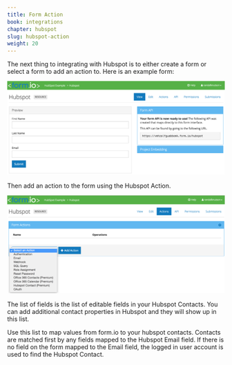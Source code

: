 ```yaml
---
title: Form Action
book: integrations
chapter: hubspot
slug: hubspot-action
weight: 20
---
```

The next thing to integrating with Hubspot is to either create a form or select a form to add an action to. Here is an example form:

![](/assets/img/hubspot/hubspot-createform.png)

Then add an action to the form using the Hubspot Action.

![](/assets/img/hubspot/hubspot-addaction.png)

The list of fields is the list of editable fields in your Hubspot Contacts. You can add additional contact properties in Hubspot and they will show up in this list. 

Use this list to map values from form.io to your hubspot contacts. Contacts are matched first by any fields mapped to the Hubspot Email field. If there is no field on the form mapped to the Email field, the logged in user account is used to find the Hubspot Contact. 
